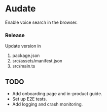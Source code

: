 # Audate

Enable voice search in the browser.

### Release

Update version in 

1. package.json
2. src/assets/manifest.json
3. src/main.ts


## TODO
- Add onboarding page and in-product guide.
- Set up E2E tests.
- Add logging and crash monitoring.